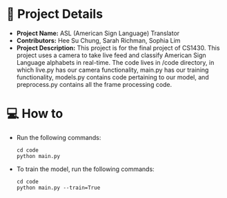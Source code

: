 # 🙌 Project Details

- **Project Name:** ASL (American Sign Language) Translator
- **Contributors:** Hee Su Chung, Sarah Richman, Sophia Lim
- **Project Description:** This project is for the final project of CS1430. This project uses a camera to take live feed and classify American Sign Language
alphabets in real-time. The code lives in /code directory, in which live.py has our camera functionality, main.py has our training functionality, models.py contains code
pertaining to our model, and preprocess.py contains all the frame processing code.


# 💻 How to

- Run the following commands:
  ```
  cd code
  python main.py
  ```
- To train the model, run the following commands:
  ```
  cd code
  python main.py --train=True
  ```
